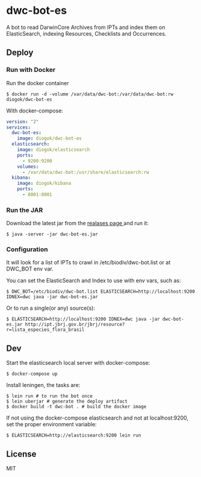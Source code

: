 # dwc-bot-es

A bot to read DarwinCore Archives from IPTs and index them on ElasticSearch, indexing Resources, Checklists and Occurrences.

## Deploy

### Run with Docker

Run the docker container

    $ docker run -d -volume /var/data/dwc-bot:/var/data/dwc-bot:rw diogok/dwc-bot-es

With docker-compose:

```yaml
version: "2"
services:
  dwc-bot-es:
    image: diogok/dwc-bot-es
  elasticsearch:
    image: diogok/elasticsearch
    ports:
      - 9200:9200
    volumes:
      - /var/data/dwc-bot:/usr/share/elasticsearch:rw
  kibana:
    image: diogok/kibana
    ports:
      - 8001:8001
```

### Run the JAR

Download the latest jar from the [ realases page ](https://github.com/diogok/dwc-bot-es/releases) and run it:

    $ java -server -jar dwc-bot-es.jar

### Configuration

It will look for a list of IPTs to crawl in /etc/biodiv/dwc-bot.list or at DWC\_BOT env var.

You can set the ElasticSearch and Index to use with env vars, such as:

    $ DWC_BOT=/etc/biodiv/dwc-bot.list ELASTICSEARCH=http://localhost:9200 IDNEX=dwc java -jar dwc-bot-es.jar

Or to run a single(or any) source(s):

    $ ELASTICSEARCH=http://localhost:9200 IDNEX=dwc java -jar dwc-bot-es.jar http://ipt.jbrj.gov.br/jbrj/resource?r=lista_especies_flora_brasil

## Dev

Start the elasticsearch local server with docker-compose:


    $ docker-compose up

Install leningen, the tasks are:

    $ lein run # to run the bot once
    $ lein uberjar # generate the deploy artifact
    $ docker build -t dwc-bot . # build the docker image

If not using the docker-compose elasticsearch and not at localhost:9200, set the proper environment variable:

    $ ELASTICSEARCH=http://elasticsearch:9200 lein run

## License

MIT

